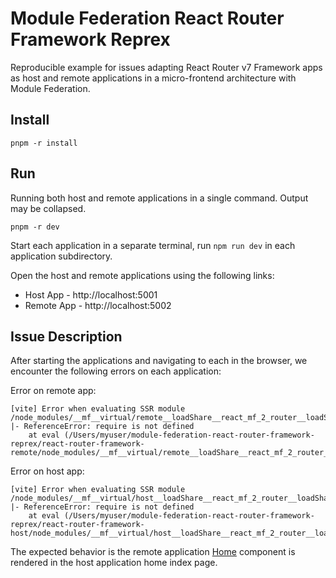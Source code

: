 # Module Federation React Router Framework Reprex

Reproducible example for issues adapting React Router v7 Framework apps as host and remote applications in a micro-frontend architecture with Module Federation.

## Install

```
pnpm -r install
```

## Run

Running both host and remote applications in a single command. Output may be collapsed.

```
pnpm -r dev
```

Start each application in a separate terminal, run `npm run dev` in each application subdirectory.

Open the host and remote applications using the following links:

* Host App - http://localhost:5001
* Remote App - http://localhost:5002

## Issue Description

After starting the applications and navigating to each in the browser, we encounter the following errors on each application:

Error on remote app:
```
[vite] Error when evaluating SSR module /node_modules/__mf__virtual/remote__loadShare__react_mf_2_router__loadShare__.js:
|- ReferenceError: require is not defined
    at eval (/Users/myuser/module-federation-react-router-framework-reprex/react-router-framework-remote/node_modules/__mf__virtual/remote__loadShare__react_mf_2_router__loadShare__.js:8:25)
```

Error on host app:
```
[vite] Error when evaluating SSR module /node_modules/__mf__virtual/host__loadShare__react_mf_2_router__loadShare__.js:
|- ReferenceError: require is not defined
    at eval (/Users/myuser/module-federation-react-router-framework-reprex/react-router-framework-host/node_modules/__mf__virtual/host__loadShare__react_mf_2_router__loadShare__.js:8:25)
```

The expected behavior is the remote application [Home](react-router-framework-remote/app/routes/home.tsx) component is rendered in the host application home index page.
